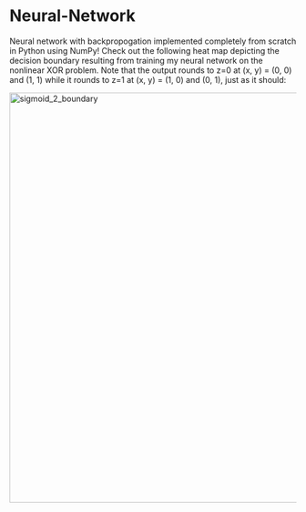 # Neural-Network
Neural network with backpropogation implemented completely from scratch in Python using NumPy! Check out the following heat map depicting the decision boundary resulting from training my neural network on the nonlinear XOR problem. Note that the output rounds to z=0 at (x, y) = (0, 0) and (1, 1) while it rounds to z=1 at (x, y) = (1, 0) and (0, 1), just as it should:

<img width="720" alt="sigmoid_2_boundary" src="https://user-images.githubusercontent.com/60802511/117533376-1c5f9e00-afb2-11eb-8ed5-be6383cc2422.png">
